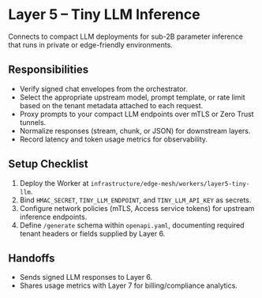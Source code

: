 # Layer 5 – Tiny LLM Inference

Connects to compact LLM deployments for sub-2B parameter inference that runs in
private or edge-friendly environments.

## Responsibilities
- Verify signed chat envelopes from the orchestrator.
- Select the appropriate upstream model, prompt template, or rate limit based on
  the tenant metadata attached to each request.
- Proxy prompts to your compact LLM endpoints over mTLS or Zero Trust tunnels.
- Normalize responses (stream, chunk, or JSON) for downstream layers.
- Record latency and token usage metrics for observability.

## Setup Checklist
1. Deploy the Worker at `infrastructure/edge-mesh/workers/layer5-tiny-llm`.
2. Bind `HMAC_SECRET`, `TINY_LLM_ENDPOINT`, and `TINY_LLM_API_KEY` as secrets.
3. Configure network policies (mTLS, Access service tokens) for upstream
   inference endpoints.
4. Define `/generate` schema within `openapi.yaml`, documenting required tenant
   headers or fields supplied by Layer 6.

## Handoffs
- Sends signed LLM responses to Layer 6.
- Shares usage metrics with Layer 7 for billing/compliance analytics.

